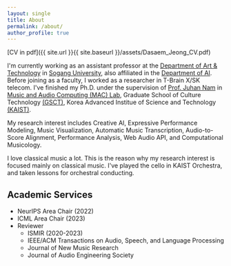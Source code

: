 ```yaml
---
layout: single
title: About
permalink: /about/
author_profile: true
---
```

[CV in pdf]({{ site.url }}{{ site.baseurl }}/assets/Dasaem_Jeong_CV.pdf)

I'm currently working as an assistant professor at the [Department of Art & Technology](http://creative.sogang.ac.kr/) in [Sogang University](https://www.sogang.ac.kr/), also affiliated in the [Department of AI](https://ai.sogang.ac.kr/). Before joining as a faculty, I worked as a researcher in T-Brain X/SK telecom. I've finished my Ph.D. under the supervision of [Prof. Juhan Nam](https://mac.kaist.ac.kr/~juhan/) in [Music and Audio Computing (MAC) Lab](http://mac.kaist.ac.kr), Graduate School of Culture Technology [(GSCT)](http://ct.kaist.ac.kr), Korea Advanced Institue of Science and Technology [(KAIST)](http://www.kaist.ac.kr).

My research interest includes Creative AI, Expressive Performance Modeling, Music Visualization, Automatic Music Transcription, Audio-to-Score Alignment, Performance Analysis, Web Audio API, and Computational Musicology.

I love classical music a lot. This is the reason why my research interest is focused mainly on classical music. I've played the cello in KAIST Orchestra, and taken lessons for orchestral conducting.

## Academic Services
- NeurIPS Area Chair (2022)
- ICML Area Chair (2023)
- Reviewer
	- ISMIR (2020-2023)
	- IEEE/ACM Transactions on Audio, Speech, and Language Processing
	- Journal of New Music Research 
	- Journal of Audio Engineering Society
